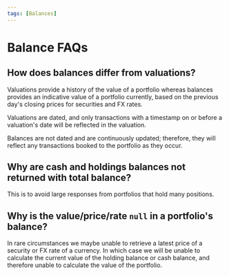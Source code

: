 ```yaml
---
tags: [Balances]
---
```


# Balance FAQs

## How does balances differ from valuations?

Valuations provide a history of the value of a portfolio whereas balances provides an indicative value of a portfolio currently, based on the previous day's closing prices for securities and FX rates.

Valuations are dated, and only transactions with a timestamp on or before a valuation's date will be reflected in the valuation.

Balances are not dated and are continuously updated; therefore, they will reflect any transactions booked to the portfolio as they occur.
## Why are cash and holdings balances not returned with total balance?

This is to avoid large responses from portfolios that hold many positions.

## Why is the value/price/rate `null` in a portfolio's balance?

In rare circumstances we maybe unable to retrieve a latest price of a security or FX rate of a currency. In which case we will be unable to calculate the current value of the holding balance or cash balance, and therefore unable to calculate the value of the portfolio.
